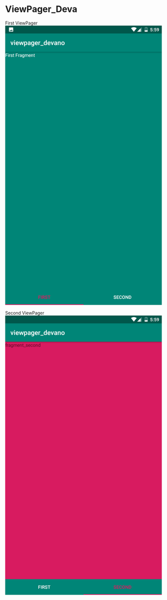 # ViewPager_Deva

First ViewPager
![alt text](https://github.com/Devanoezra/ViewPager_Deva/blob/master/first.png)

Second ViewPager
![alt text](https://github.com/Devanoezra/ViewPager_Deva/blob/master/second.png)

